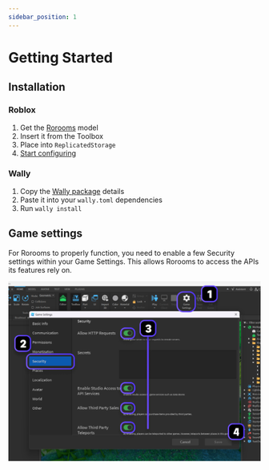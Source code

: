 ```yaml
---
sidebar_position: 1
---
```


# Getting Started

## Installation

### Roblox

1. Get the [Rorooms](https://create.roblox.com/store/asset/131892669922226) model
2. Insert it from the Toolbox
3. Place into `ReplicatedStorage`
4. [Start configuring](/docs/easy-loader)

### Wally

1. Copy the [Wally package](https://wally.run/package/rorooms/rorooms) details
2. Paste it into your `wally.toml` dependencies
3. Run `wally install`

## Game settings

For Rorooms to properly function, you need to enable a few Security settings within your Game Settings. This allows Rorooms to access the APIs its features rely on.

![Security walkthrough](intro/game-settings.png)